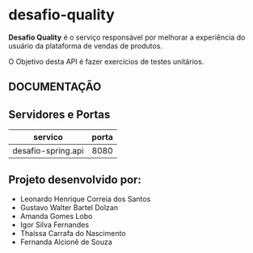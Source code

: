 # desafio-quality

**Desafio Quality** é o serviço responsável por melhorar a experiência do usuário da plataforma de vendas de produtos.

O Objetivo desta API é fazer exercícios de testes unitários.

## DOCUMENTAÇÃO






## Servidores e Portas
|      servico       |porta  |
|:------------------:|:---:|
| desafio-spring.api |8080  |




## Projeto desenvolvido por:

- Leonardo Henrique Correia dos Santos
- Gustavo Walter Bartel Dolzan
- Amanda Gomes Lobo
- Igor Silva Fernandes
- Thaíssa Carrafa do Nascimento
- Fernanda Alcionê de Souza 
